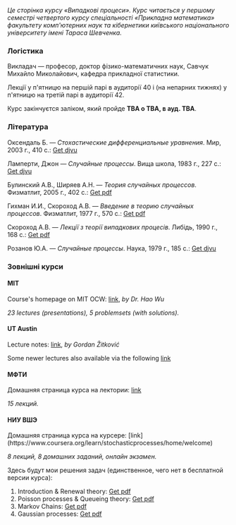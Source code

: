 <i class="text-muted">Це сторінка курсу &laquo;Випадкові процеси&raquo;. Курс читається у першому семестрі четвертого курсу спеціальності &laquo;Прикладна математика&raquo; факультету комп'ютерних наук та кібернетики київського національного університету імені Тараса Шевченка.</i>

<div class="mt-2 mb-2 pl-3 pr-3 pb-2 pt-2 border border-primary rounded bg-white">
    <h3 class="text-primary">Логістика</h3>
    <p>
        Викладач &mdash; професор, доктор фізико-математичних наук, Савчук Михайло Миколайович, кафедра прикладної статистики.
    </p>
    <p>
        Лекції у п'ятницю на першій парі в аудиторії 40 і (на непарних тижнях) у п'ятницю на третій парі в аудиторії 42.
    </p>
    <p>
        Курс закінчуєтся заліком, який пройде <b class="text-danger">TBA о TBA, в ауд. TBA</b>.
    </p>
</div>

<div class="mt-2 mb-2 pl-3 pr-3 pb-2 pt-2 border border-primary rounded bg-white">
    <h3 class="text-primary">Література</h3>
    <p>
        Оксендаль&nbsp;Б. &mdash; <i>Стохастические дифференциальные уравнения</i>. Мир, 2003&nbsp;г., 410&nbsp;с.: <a class="badge badge-success" href="books/Оксендаль-Б.-Стохастические-дифференциальные-уравнения-Мир-2003.djvu">Get djvu</a>
    </p>
    <p>
        Ламперти, Джон &mdash; <i>Случайные процессы</i>. Вища школа, 1983&nbsp;г., 227&nbsp;с.: <a class="badge badge-success" href="books/Ламперти,-Джон-Случайные-процессы.-Обзор-математической-теории-Вища-школа-1983.djvu">Get djvu</a>
    </p>
    <p>
        Булинский&nbsp;А.В., Ширяев&nbsp;А.Н. &mdash; <i>Теория случайных процессов</i>. Физматлит, 2005&nbsp;г., 402&nbsp;с.: <a class="badge badge-success" href="books/Булинский-А.В.,-Ширяев-А.Н.-Теория-случайных-процессов-Физматлит-2005.pdf">Get pdf</a>
    </p>
    <p>
        Гихман&nbsp;И.И., Скороход&nbsp;А.В. &mdash; <i>Введение в теорию случайных процессов</i>. Физматлит, 1977&nbsp;г., 570&nbsp;с.: <a class="badge badge-success" href="books/Гихман-И.И.,-Скороход-А.В.-Введение-теорию-случайных-процессов-Физматлит-1977.pdf">Get pdf</a>
    </p>
    <p>
        Скороход&nbsp;А.В. &mdash; <i>Лекції з теорії випадкових процесів</i>. Либідь, 1990&nbsp;г., 168&nbsp;с.: <a class="badge badge-success" href="books/Скороход-А.В.-Лекції-з-теорії-випадкових-процесів-Либідь-1990.pdf">Get pdf</a>
    </p>
    <p>
        Розанов&nbsp;Ю.А. &mdash; <i>Случайные процессы</i>. Наука, 1979&nbsp;г., 185&nbsp;с.: <a class="badge badge-success" href="books/Розанов-Ю.А.-Случайные-процессы-Наука-1979.djvu">Get djvu</a>
    </p>
</div>

<div class="mt-2 mb-2 pl-3 pr-3 pb-2 pt-2 border border-primary rounded bg-white">
    <h3 class="text-primary">Зовнішні курси</h3>
    <h4 class="text-primary">MIT</h4>
    <p>
        Course's homepage on MIT OCW: <a href="https://ocw.mit.edu/courses/mathematics/18-445-introduction-to-stochastic-processes-spring-2015/">link</a>, <i>by Dr. Hao Wu</i>
        <!-- You can also download the compact archive: [7-zip](18-445-Introduction-to-Stochastic-Processes-Spring'15/all.7z) -->
    </p>
    <p>
        <i class="text-muted">23 lectures (presentations), 5 problemsets (with solutions).</i>
    </p>
    <h4 class="text-primary">UT Austin</h4>
    <p>
        Lecture notes: <a href="https://web.ma.utexas.edu/users/gordanz/notes/introduction_to_stochastic_processes.pdf">link</a>, <i>by Gordan Žitković</i>
    </p>
    <p>
        Some newer lectures also available via the following <a href="https://web.ma.utexas.edu/users/gordanz/lecture_notes_page.html">link</a>
    </p>
    <h4 class="text-primary">МФТИ</h4>
    <p>
        Домашняя страница курса на лектории: <a href="(https://lectoriy.mipt.ru/course/Maths-StochasticProcesses-15L">link</a>
    </p>
    <p>
        <i class="text-muted">15 лекций.</i>
    </p>
    <h4 class="text-primary">НИУ ВШЭ</h4>
    <p>
        Домашняя страница курса на курсере: [link](https://www.coursera.org/learn/stochasticprocesses/home/welcome)
    </p>
    <p>
        <i class="text-muted">8 лекций, 8 домашних заданий, онлайн экзамен.</i>
    </p>
    <p>
        Здесь будут мои решения задач (единственное, чего нет в бесплатной версии курса):
        <ol>
            <li>Introduction &amp; Renewal theory:  <a class="badge badge-success" href="hse/1_sol.pdf">Get pdf</a></li>
            <li>Poisson processes &amp; Queueing theory: <a class="badge badge-success" href="hse/2_sol.pdf">Get pdf</a></li>
            <li>Markov Chains: <a class="badge badge-success" href="hse/3_sol.pdf">Get pdf</a></li>
            <li>Gaussian processes: <a class="badge badge-success" href="hse/4_sol.pdf">Get pdf</a></li>
        </ol>
    </p>
</div>

